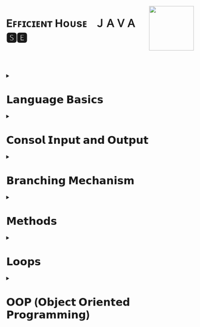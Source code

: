 <!-- THIS IS HEADER-->

**<div align="left"></div>** 

<img align="right" width="120" height="120" src="https://r.resimlink.com/oUTlSC4i.png"/>

<div><h1 align="left">Eꜰꜰɪᴄɪᴇɴᴛ Hᴏᴜsᴇ⠀ＪＡＶＡ 🆂🅴</h1></div>

### <h3 align="left"></h3> </br> </br> </br>

<!-- THIS IS HEADER END-->






<!--########################################################################################################################-->
<!-- JAVA LANGUAGE BASİCS -->

<details>
     <summary align="left"> <h1>𝗟𝗮𝗻𝗴𝘂𝗮𝗴𝗲 𝗕𝗮𝘀𝗶𝗰𝘀</h1></summary>
 
 ---

<!-- JAVA LANGUAGE BASİCS TUTORİALS -->     
     
<details>
     <summary> <h3>Language Basics Tutorial</h3></summary>
     
|#|𝗧𝗼𝗽𝗶𝗰|𝗧𝘂𝘁𝗼𝗿𝗶𝗮𝗹𝘀|
|-|---------|-------------|      
|1️⃣|[Primitive Types](https://github.com/erenuygur/EfficientHouseJava/tree/main/src/lessons/languagebasics)|[Lesson 1](https://github.com/erenuygur/EfficientHouseJava/blob/main/src/lessons/languagebasics/PrimitiveTypes.java#L1)

</details>     

<!-- JAVA LANGUAGE BASİCS TUTORİALS END --> 
     
     
<details>
     <summary> <h3>Primitive Types</h3></summary>
   
|#|𝗗𝗮𝘁𝗮 𝗥𝗮𝗻𝗴𝗲|𝗧𝗼𝗽𝗶𝗰|𝗟𝗲𝘀𝘀𝗼𝗻'𝘀 𝗖𝗼𝗱𝗲𝘀|
|-|-----------|---------|-------------|      
|1️⃣|`23.09.2022 - 25.09.2022`|[Primitive Types](https://github.com/erenuygur/EfficientHouseJava/tree/main/src/lessons/languagebasics)|[Lesson 1](https://github.com/erenuygur/EfficientHouseJava/blob/main/src/lessons/languagebasics/PrimitiveTypes.java#L1)

</details>


<details>
     <summary> <h3>Operators</h3></summary>
     
|#|𝗗𝗮𝘁𝗮 𝗥𝗮𝗻𝗴𝗲|𝗧𝗼𝗽𝗶𝗰|𝗟𝗲𝘀𝘀𝗼𝗻'𝘀 𝗖𝗼𝗱𝗲𝘀|      
|-|--------|---------|-------------|    
|1️⃣|`01.10.2022 - 02.10.2022`|[Operators](https://github.com/erenuygur/EfficientHouseJava/tree/main/src/lessons/languagebasics)|[Lesson 2](https://github.com/erenuygur/EfficientHouseJava/blob/main/src/lessons/languagebasics/Operators.java#L1) 
|2️⃣|`08.10.2022 - 09.10.2022`|[And Operators](https://github.com/erenuygur/EfficientHouseJava/tree/main/src/lessons/languagebasics)|[Lesson 3](https://github.com/erenuygur/EfficientHouseJava/blob/main/src/lessons/languagebasics/AndOperators.java#L1) 
|3️⃣|`15.10.2022 - 16.10.2022`|[Or Operators](https://github.com/erenuygur/EfficientHouseJava/tree/main/src/lessons/languagebasics)|[Lesson 4](https://github.com/erenuygur/EfficientHouseJava/blob/main/src/lessons/languagebasics/OrOperators.java#L1) 
|4️⃣|`22.10.2022 - 23.10.2022`|[Ternary Operator](https://github.com/erenuygur/EfficientHouseJava/tree/main/src/lessons/languagebasics)|[Lesson 5](https://github.com/erenuygur/EfficientHouseJava/blob/main/src/lessons/languagebasics/TernaryOperator.java#L1)
     
     
<details>
     <summary> <h4>Operators Examples</h4></summary>
  
|#|𝗗𝗮𝘁𝗮 𝗥𝗮𝗻𝗴𝗲|𝗘𝘅𝗮𝗺𝗽𝗹𝗲𝘀|    
|-|--------|---------|    
|1️⃣|`01.10.2022 - 23.10.2022`|[Example **- Ⅰ**](https://github.com/erenuygur/EfficientHouseJava/blob/main/src/lessons/languagebasics/OperatorsExample.java#L1)
     
</details>

</details>

     
<details>
     <summary> <h3>Expression and Assigment</h3></summary>
     
|#|𝗗𝗮𝘁𝗮 𝗥𝗮𝗻𝗴𝗲|𝗧𝗼𝗽𝗶𝗰|𝗟𝗲𝘀𝘀𝗼𝗻'𝘀 𝗖𝗼𝗱𝗲𝘀|     
|-|--------|---------|-------------|      
|1️⃣|`29.10.2022 - 30.10.2022`|[Expression and Assigment](https://github.com/erenuygur/EfficientHouseJava/tree/main/src/lessons/languagebasics)|[Lesson 6](https://github.com/erenuygur/EfficientHouseJava/blob/main/src/lessons/languagebasics/ExpressionsAndAssignment.java#L1)
     
</details>
     
---
     
</details>

<!--########################################################################################################################-->
<!-- JAVA LANGUAGE BASİCS END -->






<!--########################################################################################################################-->
<!-- JAVA CONSOL İNPUT OUTPUT -->

<details>
     <summary align="left"> <h1>𝗖𝗼𝗻𝘀𝗼𝗹 𝗜𝗻𝗽𝘂𝘁 𝗮𝗻𝗱 𝗢𝘂𝘁𝗽𝘂𝘁</h1></summary>

---     

<!-- JAVA CONSOL İNPUT OUTPUT TUTORİALS -->       
     
<details>
     <summary> <h3>Consol Input and Output Tutorial</h3></summary>
   
|#|𝗧𝗼𝗽𝗶𝗰|𝗧𝘂𝘁𝗼𝗿𝗶𝗮𝗹𝘀|
|-|---------|-------------|      
|1️⃣|[Primitive Types](https://github.com/erenuygur/EfficientHouseJava/tree/main/src/lessons/languagebasics)|[Lesson 1](https://github.com/erenuygur/EfficientHouseJava/blob/main/src/lessons/languagebasics/PrimitiveTypes.java#L1)

</details>      

<!-- JAVA CONSOL İNPUT OUTPUT TUTORİALS END -->       
     
     
<details>
     <summary> <h3>String</h3></summary>
     
|#|𝗗𝗮𝘁𝗮 𝗥𝗮𝗻𝗴𝗲|𝗧𝗼𝗽𝗶𝗰|𝗟𝗲𝘀𝘀𝗼𝗻'𝘀 𝗖𝗼𝗱𝗲𝘀|
|-|-----------|---------|-------------|      
|1️⃣|`05.11.2022 - 06.11.2022`|[String Class](https://github.com/erenuygur/EfficientHouseJava/tree/main/src/lessons/consolio)|[Lesson 7](https://github.com/erenuygur/EfficientHouseJava/blob/main/src/lessons/consolio/stringintro/StringClass.java#L1)
     
     
<details>
     <summary> <h3>String Methods</h3></summary>
   
|#|𝗗𝗮𝘁𝗮 𝗥𝗮𝗻𝗴𝗲|𝗧𝗼𝗽𝗶𝗰|𝗟𝗲𝘀𝘀𝗼𝗻'𝘀 𝗖𝗼𝗱𝗲𝘀|
|-|-----------|---------|-------------|       
|1️⃣|`12.11.2022 - 13.11.2022`|[CharAt](https://github.com/erenuygur/EfficientHouseJava/tree/main/src/lessons/consolio)|[Lesson 8](https://github.com/erenuygur/EfficientHouseJava/blob/main/src/lessons/consolio/stringintro/ChartAt.java#L1)     
|2️⃣|`12.11.2022 - 13.11.2022`|[CompareTo](https://github.com/erenuygur/EfficientHouseJava/tree/main/src/lessons/consolio)|[Lesson 9](https://github.com/erenuygur/EfficientHouseJava/blob/main/src/lessons/consolio/stringintro/CompareTo.java#L1)       
|3️⃣|`12.11.2022 - 13.11.2022`|[Equals](https://github.com/erenuygur/EfficientHouseJava/tree/main/src/lessons/consolio)|[Lesson 10](https://github.com/erenuygur/EfficientHouseJava/blob/main/src/lessons/consolio/stringintro/Equals.java#L1)       
|4️⃣|`12.11.2022 - 13.11.2022`|[Immutable](https://github.com/erenuygur/EfficientHouseJava/tree/main/src/lessons/consolio)|[Lesson 11](https://github.com/erenuygur/EfficientHouseJava/blob/main/src/lessons/consolio/stringintro/Immutable.java#L1)       
|5️⃣|`12.11.2022 - 13.11.2022`|[IndexOf](https://github.com/erenuygur/EfficientHouseJava/tree/main/src/lessons/consolio)|[Lesson 12](https://github.com/erenuygur/EfficientHouseJava/blob/main/src/lessons/consolio/stringintro/IndexOf.java#L1)       
|6️⃣|`12.11.2022 - 13.11.2022`|[Length](https://github.com/erenuygur/EfficientHouseJava/tree/main/src/lessons/consolio)|[Lesson 13](https://github.com/erenuygur/EfficientHouseJava/blob/main/src/lessons/consolio/stringintro/Length.java#L1)       
|7️⃣|`12.11.2022 - 13.11.2022`|[SubString](https://github.com/erenuygur/EfficientHouseJava/tree/main/src/lessons/consolio)|[Lesson 14](https://github.com/erenuygur/EfficientHouseJava/blob/main/src/lessons/consolio/stringintro/SubString.java#L1)     
|8️⃣|`12.11.2022 - 13.11.2022`|[Trim](https://github.com/erenuygur/EfficientHouseJava/tree/main/src/lessons/consolio)|[Lesson 15](https://github.com/erenuygur/EfficientHouseJava/blob/main/src/lessons/consolio/stringintro/Trim.java#L1)       
|9️⃣|`12.11.2022 - 13.11.2022`|[UpperLowerCase](https://github.com/erenuygur/EfficientHouseJava/tree/main/src/lessons/consolio)|[Lesson 16](https://github.com/erenuygur/EfficientHouseJava/blob/main/src/lessons/consolio/stringintro/UpperLower.java#L1)
           
     
</details>
     
</details>

     
<details>
     <summary> <h3>Print Methods</h3></summary>
   
|#|𝗗𝗮𝘁𝗮 𝗥𝗮𝗻𝗴𝗲|𝗧𝗼𝗽𝗶𝗰|𝗟𝗲𝘀𝘀𝗼𝗻'𝘀 𝗖𝗼𝗱𝗲𝘀|
|-|-----------|---------|-------------|      
|1️⃣|`23.09.2022 - 25.09.2022`|[Print Methods](https://github.com/erenuygur/EfficientHouseJava/tree/main/src/lessons/consolio)|[Lesson 17](https://github.com/erenuygur/EfficientHouseJava/blob/main/src/lessons/consolio/PrintMethods.java#L1) 

</details>

     
<details>
     <summary> <h3>Scanner Class</h3></summary>
   
|#|𝗗𝗮𝘁𝗮 𝗥𝗮𝗻𝗴𝗲|𝗧𝗼𝗽𝗶𝗰|𝗟𝗲𝘀𝘀𝗼𝗻'𝘀 𝗖𝗼𝗱𝗲𝘀|
|-|-----------|---------|-------------|      
|1️⃣|`23.09.2022 - 25.09.2022`|[Scanner Class](https://github.com/erenuygur/EfficientHouseJava/tree/main/src/lessons/consolio)|[Lesson 18](https://github.com/erenuygur/EfficientHouseJava/blob/main/src/lessons/consolio/ScannerClass.java#L1) 

     
<details>
     <summary> <h4>Scanner Examples</h4></summary>

|#|𝗗𝗮𝘁𝗮 𝗥𝗮𝗻𝗴𝗲|𝗘𝘅𝗮𝗺𝗽𝗹𝗲𝘀|    
|-|--------|---------|    
|1️⃣|`01.10.2022 - 23.10.2022`|[Example **- Ⅰ**](https://github.com/erenuygur/EfficientHouseJava/blob/main/src/lessons/consolio/ScannerExamples.java#L1)

</details>     

</details>

---     
     
</details>

<!--########################################################################################################################-->
<!-- JAVA CONSOL İNPUT OUTPUT END -->






<!--########################################################################################################################-->
<!-- JAVA BRANCHING MECHANISM -->

<details>
     <summary align="left"> <h1>𝗕𝗿𝗮𝗻𝗰𝗵𝗶𝗻𝗴 𝗠𝗲𝗰𝗵𝗮𝗻𝗶𝘀𝗺</h1></summary>

---     
   
<!-- JAVA BRANCHİNG MECHANİSM TUTORİALS -->       
     
<details>
     <summary> <h3>Branching Mechanism Tutorials</h3></summary>
   
|#|𝗧𝗼𝗽𝗶𝗰|𝗧𝘂𝘁𝗼𝗿𝗶𝗮𝗹𝘀|
|-|---------|-------------|      
|1️⃣|[Primitive Types](https://github.com/erenuygur/EfficientHouseJava/tree/main/src/lessons/languagebasics)|[Lesson 1](https://github.com/erenuygur/EfficientHouseJava/blob/main/src/lessons/languagebasics/PrimitiveTypes.java#L1)

</details>
     
<!-- JAVA BRANCHİNG MECHANİSM TUTORİALS END -->       
 
     
<details>
     <summary> <h3>If - Else</h3></summary>   
     
|#|𝗗𝗮𝘁𝗮 𝗥𝗮𝗻𝗴𝗲|𝗧𝗼𝗽𝗶𝗰|𝗟𝗲𝘀𝘀𝗼𝗻'𝘀 𝗖𝗼𝗱𝗲𝘀|
|-|-----------|---------|-------------|      
|1️⃣|`23.09.2022 - 25.09.2022`|[If - Else ](https://github.com/erenuygur/EfficientHouseJava/tree/main/src/lessons/flowcontrol)|[Lesson 19](https://github.com/erenuygur/EfficientHouseJava/blob/main/src/lessons/flowcontrol/ifelse/IfElse.java#L1)        
     
<details>
     <summary> <h4>If - Else Examples</h4></summary>

|#|𝗗𝗮𝘁𝗮 𝗥𝗮𝗻𝗴𝗲|𝗘𝘅𝗮𝗺𝗽𝗹𝗲𝘀|    
|-|--------|---------|    
|1️⃣|`01.10.2022 - 23.10.2022`|[Example **- Ⅰ**](https://github.com/erenuygur/EfficientHouseJava/blob/main/src/lessons/flowcontrol/ifelse/IfElseExample.java#L1)
|2️⃣|`12.11.2022 - 13.11.2022`|[Example **- Ⅱ**](https://github.com/erenuygur/EfficientHouseJava/blob/main/src/lessons/flowcontrol/ifelse/IfElseExample2.java#L1)
|3️⃣|`12.11.2022 - 13.11.2022`|[Example **- Ⅲ**](https://github.com/erenuygur/EfficientHouseJava/blob/main/src/lessons/flowcontrol/ifelse/IfElseExample3.java#L1)
|4️⃣|`12.11.2022 - 13.11.2022`|[Example **- Ⅳ**](https://github.com/erenuygur/EfficientHouseJava/blob/main/src/lessons/flowcontrol/ifelse/IfElseExample4.java#L1)
</details>

<details>
     <summary> <h3>Boolean Expressions</h3></summary>     

|#|𝗗𝗮𝘁𝗮 𝗥𝗮𝗻𝗴𝗲|𝗧𝗼𝗽𝗶𝗰|𝗟𝗲𝘀𝘀𝗼𝗻'𝘀 𝗖𝗼𝗱𝗲𝘀|
|-|-----------|---------|-------------|      
|1️⃣|`23.09.2022 - 25.09.2022`|[Boolean Expressions ](https://github.com/erenuygur/EfficientHouseJava/tree/main/src/lessons/flowcontrol)|[Lesson 20](https://github.com/erenuygur/EfficientHouseJava/blob/main/src/lessons/flowcontrol/ifelse/BooleanExpressions.java#L1)         
          
</details> 
             
</details>   

     
<details>
     <summary> <h3>Switch - Case</h3></summary>
     
|#|𝗗𝗮𝘁𝗮 𝗥𝗮𝗻𝗴𝗲|𝗧𝗼𝗽𝗶𝗰|𝗟𝗲𝘀𝘀𝗼𝗻'𝘀 𝗖𝗼𝗱𝗲𝘀|
|-|-----------|---------|-------------|      
|1️⃣|`23.09.2022 - 25.09.2022`|[Switch - Case ](https://github.com/erenuygur/EfficientHouseJava/tree/main/src/lessons/flowcontrol)|[Lesson 21](https://github.com/erenuygur/EfficientHouseJava/blob/main/src/lessons/flowcontrol/switchcase/SwitchIntro.java#L1)              

<details>
     <summary> <h4>Switch - Case Examples</h4></summary>

|#|𝗗𝗮𝘁𝗮 𝗥𝗮𝗻𝗴𝗲|𝗘𝘅𝗮𝗺𝗽𝗹𝗲𝘀|    
|-|--------|---------|    
|1️⃣|`01.10.2022 - 23.10.2022`|[Example **- Ⅰ**](https://github.com/erenuygur/EfficientHouseJava/blob/main/src/lessons/flowcontrol/switchcase/SwitchExample.java#L1)
|2️⃣|`12.11.2022 - 13.11.2022`|[Example **- Ⅱ**](https://github.com/erenuygur/EfficientHouseJava/blob/main/src/lessons/flowcontrol/switchcase/SwitchExample2.java#L1)
|3️⃣|`12.11.2022 - 13.11.2022`|[Example **- Ⅲ**](https://github.com/erenuygur/EfficientHouseJava/blob/main/src/lessons/flowcontrol/switchcase/MenuApp.java#L1)
|4️⃣|`12.11.2022 - 13.11.2022`|[Example **- Ⅳ**](https://github.com/erenuygur/EfficientHouseJava/blob/main/src/lessons/flowcontrol/switchcase/LeapYear.java#L1)     

</details>
     
</details>

---
     
</details>

<!--########################################################################################################################-->
<!-- JAVA BRANCHING MECHANISM END -->





<!--########################################################################################################################-->
<!--JAVA METHODS -->

<details>
     <summary align="left"> <h1>𝗠𝗲𝘁𝗵𝗼𝗱𝘀</h1></summary>

---
     
<!-- JAVA METHODS TUTORİALS -->

<details>
     <summary> <h3>Methods Tutorials</h3></summary>
   
|#|𝗧𝗼𝗽𝗶𝗰|𝗧𝘂𝘁𝗼𝗿𝗶𝗮𝗹𝘀|
|-|---------|-------------|      
|1️⃣|[Primitive Types](https://github.com/erenuygur/EfficientHouseJava/tree/main/src/lessons/languagebasics)|[Lesson 1](https://github.com/erenuygur/EfficientHouseJava/blob/main/src/lessons/languagebasics/PrimitiveTypes.java#L1)

</details>     

<!-- JAVA METHODS TUTORİALS END -->      
     
     
<details>
     <summary> <h3>Methods</h3></summary>

|#|𝗗𝗮𝘁𝗮 𝗥𝗮𝗻𝗴𝗲|𝗧𝗼𝗽𝗶𝗰|𝗟𝗲𝘀𝘀𝗼𝗻'𝘀 𝗖𝗼𝗱𝗲𝘀|
|-|-----------|---------|-------------|      
|1️⃣|`23.09.2022 - 25.09.2022`|[Methods Intro](https://github.com/erenuygur/EfficientHouseJava/tree/main/src/lessons/methods)|[Lesson 22](https://github.com/erenuygur/EfficientHouseJava/blob/main/src/lessons/methods/MethodIntro.java#L1)                    

<details>
     <summary> <h4>Methods Examples</h4></summary>

|#|𝗗𝗮𝘁𝗮 𝗥𝗮𝗻𝗴𝗲|𝗘𝘅𝗮𝗺𝗽𝗹𝗲𝘀|    
|-|--------|---------|    
|1️⃣|`01.10.2022 - 23.10.2022`|[Example **- Ⅰ**](https://github.com/erenuygur/EfficientHouseJava/blob/main/src/lessons/methods/MethodIntroExample.java#L1)
     
</details>     
     
</details>

     
<details>
     <summary> <h3>Method Calling</h3></summary>
     
|#|𝗗𝗮𝘁𝗮 𝗥𝗮𝗻𝗴𝗲|𝗧𝗼𝗽𝗶𝗰|𝗟𝗲𝘀𝘀𝗼𝗻'𝘀 𝗖𝗼𝗱𝗲𝘀|
|-|-----------|---------|-------------|      
|1️⃣|`23.09.2022 - 25.09.2022`|[Method Calling](https://github.com/erenuygur/EfficientHouseJava/tree/main/src/lessons/methods)|[Lesson 23](https://github.com/erenuygur/EfficientHouseJava/blob/main/src/lessons/methods/MethodCalling.java#L1)                  
     
</details>
    
     
<details>
     <summary> <h3>Method with Parameters</h3></summary>
     
|#|𝗗𝗮𝘁𝗮 𝗥𝗮𝗻𝗴𝗲|𝗧𝗼𝗽𝗶𝗰|𝗟𝗲𝘀𝘀𝗼𝗻'𝘀 𝗖𝗼𝗱𝗲𝘀|
|-|-----------|---------|-------------|      
|1️⃣|`23.09.2022 - 25.09.2022`|[Method with Parameters](https://github.com/erenuygur/EfficientHouseJava/tree/main/src/lessons/methods)|[Lesson 24](https://github.com/erenuygur/EfficientHouseJava/blob/main/src/lessons/methods/MethodsWithParameters.java#L1)                  
     
</details>       
     
     
<details>
     <summary> <h3>Void Type Methods</h3></summary>
     
|#|𝗗𝗮𝘁𝗮 𝗥𝗮𝗻𝗴𝗲|𝗧𝗼𝗽𝗶𝗰|𝗟𝗲𝘀𝘀𝗼𝗻'𝘀 𝗖𝗼𝗱𝗲𝘀|
|-|-----------|---------|-------------|      
|1️⃣|`23.09.2022 - 25.09.2022`|[Void Type Methods](https://github.com/erenuygur/EfficientHouseJava/tree/main/src/lessons/methods)|[Lesson 25](https://github.com/erenuygur/EfficientHouseJava/blob/main/src/lessons/methods/VoidTypeMethods.java#L1)                  
     
</details>  
     

<details>
     <summary> <h3>Return Type Methods</h3></summary>
     
|#|𝗗𝗮𝘁𝗮 𝗥𝗮𝗻𝗴𝗲|𝗧𝗼𝗽𝗶𝗰|𝗟𝗲𝘀𝘀𝗼𝗻'𝘀 𝗖𝗼𝗱𝗲𝘀|
|-|-----------|---------|-------------|      
|1️⃣|`23.09.2022 - 25.09.2022`|[Return Type Methods](https://github.com/erenuygur/EfficientHouseJava/tree/main/src/lessons/methods)|[Lesson 26](https://github.com/erenuygur/EfficientHouseJava/blob/main/src/lessons/methods/ReturnTypeMethods.java#L1)                  
     
</details>      

---     
     
</details>

<!--########################################################################################################################-->
<!--JAVA METHODS END -->






<!--########################################################################################################################-->
<!--JAVA FOR - WHİLE - DO WHİLE LOOPS -->  

<details>
     <summary align="left"> <h1>𝗟𝗼𝗼𝗽𝘀</h1></summary>

---
     
<!-- JAVA LOOPS TUTORİALS -->

<details>
     <summary> <h3>Loops Tutorials</h3></summary>
   
|#|𝗧𝗼𝗽𝗶𝗰|𝗧𝘂𝘁𝗼𝗿𝗶𝗮𝗹𝘀|
|-|---------|-------------|      
|1️⃣|[Primitive Types](https://github.com/erenuygur/EfficientHouseJava/tree/main/src/lessons/languagebasics)|[Lesson 1](https://github.com/erenuygur/EfficientHouseJava/blob/main/src/lessons/languagebasics/PrimitiveTypes.java#L1)

</details>     

<!-- JAVA LOOPS TUTORİALS END --> 
     
     
<details>
     <summary> <h3>For</h3></summary>
     
|#|𝗗𝗮𝘁𝗮 𝗥𝗮𝗻𝗴𝗲|𝗧𝗼𝗽𝗶𝗰|𝗟𝗲𝘀𝘀𝗼𝗻'𝘀 𝗖𝗼𝗱𝗲𝘀|
|-|-----------|---------|-------------|      
|1️⃣|`23.09.2022 - 25.09.2022`|[For Intro](https://github.com/erenuygur/EfficientHouseJava/tree/main/src/lessons/loops)|[Lesson 27](https://github.com/erenuygur/EfficientHouseJava/blob/main/src/lessons/loops/forloops/ForIntro.java#L1)     

<details>
     <summary> <h4>For Examples</h4></summary>

|#|𝗗𝗮𝘁𝗮 𝗥𝗮𝗻𝗴𝗲|𝗘𝘅𝗮𝗺𝗽𝗹𝗲𝘀|    
|-|--------|---------|    
|1️⃣|`01.10.2022 - 23.10.2022`|[Example **- Ⅰ**](https://github.com/erenuygur/EfficientHouseJava/blob/main/src/lessons/loops/forloops/ForExample1.java#L1)
|2️⃣|`12.11.2022 - 13.11.2022`|[Example **- Ⅱ**](https://github.com/erenuygur/EfficientHouseJava/blob/main/src/lessons/loops/forloops/ForExample2.java#L1)
|3️⃣|`12.11.2022 - 13.11.2022`|[Example **- Ⅲ**](https://github.com/erenuygur/EfficientHouseJava/blob/main/src/lessons/loops/forloops/ForExample3.java#L1)
|4️⃣|`12.11.2022 - 13.11.2022`|[Example **- Ⅳ**](https://github.com/erenuygur/EfficientHouseJava/blob/main/src/lessons/loops/forloops/ForExample4.java#L1)
|5️⃣|`12.11.2022 - 13.11.2022`|[Example **- Ⅴ**](https://github.com/erenuygur/EfficientHouseJava/blob/main/src/lessons/loops/forloops/ForExample5.java#L1)
|6️⃣|`12.11.2022 - 13.11.2022`|[Example **- Ⅵ**](https://github.com/erenuygur/EfficientHouseJava/blob/main/src/lessons/loops/forloops/ForExample6.java#L1)
|7️⃣|`12.11.2022 - 13.11.2022`|[Example **- Ⅶ**](https://github.com/erenuygur/EfficientHouseJava/blob/main/src/lessons/loops/forloops/ForExample7.java#L1)
|8️⃣|`12.11.2022 - 13.11.2022`|[Example **- Ⅷ**](https://github.com/erenuygur/EfficientHouseJava/blob/main/src/lessons/loops/forloops/ForExample8.java#L1)   
|9️⃣|`12.11.2022 - 13.11.2022`|[Example **- Ⅸ**](https://github.com/erenuygur/EfficientHouseJava/blob/main/src/lessons/loops/forloops/ForExample9.java#L1)  

</details>
     
</details>
     
     
<details>
     <summary> <h3>While</h3></summary>
     
|#|𝗗𝗮𝘁𝗮 𝗥𝗮𝗻𝗴𝗲|𝗧𝗼𝗽𝗶𝗰|𝗟𝗲𝘀𝘀𝗼𝗻'𝘀 𝗖𝗼𝗱𝗲𝘀|
|-|-----------|---------|-------------|      
|1️⃣|`23.09.2022 - 25.09.2022`|[While Intro](https://github.com/erenuygur/EfficientHouseJava/tree/main/src/lessons/loops)|[Lesson 28](https://github.com/erenuygur/EfficientHouseJava/blob/main/src/lessons/loops/whileloops/WhileIntro.java#L1)     
    

<details>
     <summary> <h4>While Examples</h4></summary>

|#|𝗗𝗮𝘁𝗮 𝗥𝗮𝗻𝗴𝗲|𝗘𝘅𝗮𝗺𝗽𝗹𝗲𝘀|    
|-|--------|---------|    
|1️⃣|`01.10.2022 - 23.10.2022`|[Example **- Ⅰ**](https://github.com/erenuygur/EfficientHouseJava/blob/main/src/lessons/loops/whileloops/WhileExample.java#L1)
|2️⃣|`12.11.2022 - 13.11.2022`|[Example **- Ⅱ**](https://github.com/erenuygur/EfficientHouseJava/blob/main/src/lessons/loops/whileloops/WhileExample2.java#L1)
|3️⃣|`12.11.2022 - 13.11.2022`|[Example **- Ⅲ**](https://github.com/erenuygur/EfficientHouseJava/blob/main/src/lessons/loops/whileloops/WhileExample3.java#L1)
|4️⃣|`12.11.2022 - 13.11.2022`|[Example **- Ⅳ**](https://github.com/erenuygur/EfficientHouseJava/blob/main/src/lessons/loops/whileloops/WhileExample4.java#L1)
|5️⃣|`12.11.2022 - 13.11.2022`|[Example **- Ⅴ**](https://github.com/erenuygur/EfficientHouseJava/blob/main/src/lessons/loops/whileloops/WhileExample5.java#L1)
|6️⃣|`12.11.2022 - 13.11.2022`|[Example **- Ⅵ**](https://github.com/erenuygur/EfficientHouseJava/blob/main/src/lessons/loops/whileloops/WhileExample6.java#L1)
|7️⃣|`12.11.2022 - 13.11.2022`|[Example **- Ⅶ**](https://github.com/erenuygur/EfficientHouseJava/blob/main/src/lessons/loops/whileloops/WhileExample7.java#L1)
     
</details>
   
     
<details>
     <summary> <h3>Infinity Loops</h3></summary>
     
|#|𝗗𝗮𝘁𝗮 𝗥𝗮𝗻𝗴𝗲|𝗧𝗼𝗽𝗶𝗰|𝗟𝗲𝘀𝘀𝗼𝗻'𝘀 𝗖𝗼𝗱𝗲𝘀|
|-|-----------|---------|-------------|      
|1️⃣|`23.09.2022 - 25.09.2022`|[Infinity Loops](https://github.com/erenuygur/EfficientHouseJava/tree/main/src/lessons/loops)|[Lesson 29](https://github.com/erenuygur/EfficientHouseJava/blob/main/src/lessons/loops/whileloops/InfinityLoopWithWhile.java#L1)         
     
</details>       
     
</details>     

     
<details>
     <summary> <h3>Do While</h3></summary>
     
|#|𝗗𝗮𝘁𝗮 𝗥𝗮𝗻𝗴𝗲|𝗧𝗼𝗽𝗶𝗰|𝗟𝗲𝘀𝘀𝗼𝗻'𝘀 𝗖𝗼𝗱𝗲𝘀|
|-|-----------|---------|-------------|      
|1️⃣|`23.09.2022 - 25.09.2022`|[Do While Intro](https://github.com/erenuygur/EfficientHouseJava/tree/main/src/lessons/loops)|[Lesson 30](https://github.com/erenuygur/EfficientHouseJava/blob/main/src/lessons/loops/dowhileloops/DoWhileIntro.java#L1)             

<details>
     <summary> <h4>Do While Examples</h4></summary>

|#|𝗗𝗮𝘁𝗮 𝗥𝗮𝗻𝗴𝗲|𝗘𝘅𝗮𝗺𝗽𝗹𝗲𝘀|    
|-|--------|---------|    
|1️⃣|`01.10.2022 - 23.10.2022`|[Example **- Ⅰ**](https://github.com/erenuygur/EfficientHouseJava/blob/main/src/lessons/loops/dowhileloops/DoWhileExample.java#L1)
     
</details>
     
</details>


<details>
     <summary> <h3>Continue - Break</h3></summary>        
     
|#|𝗗𝗮𝘁𝗮 𝗥𝗮𝗻𝗴𝗲|𝗧𝗼𝗽𝗶𝗰|𝗟𝗲𝘀𝘀𝗼𝗻'𝘀 𝗖𝗼𝗱𝗲𝘀|
|-|-----------|---------|-------------|      
|1️⃣|`23.09.2022 - 25.09.2022`|[Continue ](https://github.com/erenuygur/EfficientHouseJava/tree/main/src/lessons/loops)|[Lesson 31](https://github.com/erenuygur/EfficientHouseJava/blob/main/src/lessons/loops/ContinueExample.java#L1)             
|2️⃣|`12.11.2022 - 13.11.2022`|[Break ](https://github.com/erenuygur/EfficientHouseJava/tree/main/src/lessons/loops)|[Lesson 32](https://github.com/erenuygur/EfficientHouseJava/blob/main/src/lessons/loops/BreakIntro.java#L1)         
|3️⃣|`12.11.2022 - 13.11.2022`|[Labeled Break ](https://github.com/erenuygur/EfficientHouseJava/tree/main/src/lessons/loops)|[Lesson 33](https://github.com/erenuygur/EfficientHouseJava/blob/main/src/lessons/loops/LabeledBreak.java#L1)          

     
<details>
     <summary> <h4>Break Examples</h4></summary>

|#|𝗗𝗮𝘁𝗮 𝗥𝗮𝗻𝗴𝗲|𝗘𝘅𝗮𝗺𝗽𝗹𝗲𝘀|    
|-|--------|---------|    
|1️⃣|`01.10.2022 - 23.10.2022`|[Example **- Ⅰ**](https://github.com/erenuygur/EfficientHouseJava/blob/main/src/lessons/loops/Break.java#L1)

</details>
     
</details>     
     
---     
     
</details>

<!--########################################################################################################################-->
<!--JAVA FOR - WHİLE - DO WHİLE LOOPS END -->  






<!--########################################################################################################################-->
<!--JAVA OOP (Object Oriented Programming) -->

<details>
     <summary align="left"> <h1>𝗢𝗢𝗣 (𝗢𝗯𝗷𝗲𝗰𝘁 𝗢𝗿𝗶𝗲𝗻𝘁𝗲𝗱 𝗣𝗿𝗼𝗴𝗿𝗮𝗺𝗺𝗶𝗻𝗴)</h1></summary>

---
     
<!-- JAVA OOP TUTORİALS -->

<details>
     <summary> <h3>OOP Tutorials</h3></summary>
   
|#|𝗧𝗼𝗽𝗶𝗰|𝗧𝘂𝘁𝗼𝗿𝗶𝗮𝗹𝘀|
|-|---------|-------------|      
|1️⃣|[Primitive Types](https://github.com/erenuygur/EfficientHouseJava/tree/main/src/lessons/languagebasics)|[Lesson 1](https://github.com/erenuygur/EfficientHouseJava/blob/main/src/lessons/languagebasics/PrimitiveTypes.java#L1)

</details>     

<!-- JAVA OOP TUTORİALS END -->      
     
     
<details>
     <summary> <h3>Intro</h3></summary>
 
|#|𝗗𝗮𝘁𝗮 𝗥𝗮𝗻𝗴𝗲|𝗧𝗼𝗽𝗶𝗰|𝗟𝗲𝘀𝘀𝗼𝗻'𝘀 𝗖𝗼𝗱𝗲𝘀|
|-|-----------|---------|-------------|      
|1️⃣|`23.09.2022 - 25.09.2022`|[User Defined Type](https://github.com/erenuygur/EfficientHouseJava/tree/main/src/lessons/oop/intro)|[Lesson 34](https://github.com/erenuygur/EfficientHouseJava/blob/main/src/lessons/oop/intro/UserDefinedType.java#L1)             
|2️⃣|`12.11.2022 - 13.11.2022`|[Class Members](https://github.com/erenuygur/EfficientHouseJava/tree/main/src/lessons/oop/intro)|[Lesson 35](https://github.com/erenuygur/EfficientHouseJava/blob/main/src/lessons/oop/intro/ClassMembers.java#L1)          
|3️⃣|`12.11.2022 - 13.11.2022`|[Cast](https://github.com/erenuygur/EfficientHouseJava/tree/main/src/lessons/oop/intro)|[Lesson 36](https://github.com/erenuygur/EfficientHouseJava/blob/main/src/lessons/oop/intro/Cast.java#L1)              
|4️⃣|`12.11.2022 - 13.11.2022`|[Defaults](https://github.com/erenuygur/EfficientHouseJava/tree/main/src/lessons/oop/intro)|[Lesson 37](https://github.com/erenuygur/EfficientHouseJava/blob/main/src/lessons/oop/intro/Defaults.java#L1)          
     

<details>     
     <summary> <h4>Intro Examples</h4></summary>
     
|#|𝗗𝗮𝘁𝗮 𝗥𝗮𝗻𝗴𝗲|𝗘𝘅𝗮𝗺𝗽𝗹𝗲𝘀|    
|-|--------|---------|    
|1️⃣|`01.10.2022 - 23.10.2022`|[Example **- Ⅰ**](https://github.com/erenuygur/EfficientHouseJava/blob/main/src/lessons/oop/intro/Example1.java#L1)     

</details>
    
     
<details>     
     <summary> <h3>Stack - Heap</h3></summary>
     
|#|𝗗𝗮𝘁𝗮 𝗥𝗮𝗻𝗴𝗲|𝗧𝗼𝗽𝗶𝗰|𝗟𝗲𝘀𝘀𝗼𝗻'𝘀 𝗖𝗼𝗱𝗲𝘀|
|-|-----------|---------|-------------|      
|1️⃣|`23.09.2022 - 25.09.2022`|[Stack](https://github.com/erenuygur/EfficientHouseJava/tree/main/src/lessons/oop/intro)|[Lesson 38](https://github.com/erenuygur/EfficientHouseJava/blob/main/src/lessons/oop/intro/StackExample.java#L1)
|2️⃣|`12.11.2022 - 13.11.2022`|[Heap](https://github.com/erenuygur/EfficientHouseJava/tree/main/src/lessons/oop/intro)|[Lesson 39](https://github.com/erenuygur/EfficientHouseJava/blob/main/src/lessons/oop/intro/Heap.java#L1) 
     
</details>
     
</details>          

     
<details>
     <summary> <h3>Mid</h3></summary>
 
|#|𝗗𝗮𝘁𝗮 𝗥𝗮𝗻𝗴𝗲|𝗧𝗼𝗽𝗶𝗰|𝗟𝗲𝘀𝘀𝗼𝗻'𝘀 𝗖𝗼𝗱𝗲𝘀|
|-|-----------|---------|-------------|      
|1️⃣|`23.09.2022 - 25.09.2022`|[Two Reference One Instance](https://github.com/erenuygur/EfficientHouseJava/tree/main/src/lessons/oop/intro)|[Lesson 40](https://github.com/erenuygur/EfficientHouseJava/blob/main/src/lessons/oop/intro/examples/TwoReferenceOneInstance.java#L1) 
|2️⃣|`12.11.2022 - 13.11.2022`|[References and Object ](https://github.com/erenuygur/EfficientHouseJava/tree/main/src/lessons/oop/intro)|[Lesson 41](https://github.com/erenuygur/EfficientHouseJava/blob/main/src/lessons/oop/intro/examples/ReferanceAndObject.java#L1)    

     
<details>     
     <summary> <h4>DateUtil Examples</h4></summary>

|#|𝗗𝗮𝘁𝗮 𝗥𝗮𝗻𝗴𝗲|𝗘𝘅𝗮𝗺𝗽𝗹𝗲𝘀|    
|-|--------|---------|    
|1️⃣|`01.10.2022 - 23.10.2022`|[Example **- Ⅰ**](https://github.com/erenuygur/EfficientHouseJava/blob/main/src/lessons/oop/intro/examples/Tricky.java)         
|2️⃣|`12.11.2022 - 13.11.2022`|[Example **- Ⅱ**](https://github.com/erenuygur/EfficientHouseJava/blob/main/src/lessons/oop/intro/examples/date/DateUtil.java)                
</details>     

</details>         
 
---     
     
</details>

<!--########################################################################################################################-->
<!--JAVA OOP (Object Oriented Programming) END -->



<!--TO BE CONTİUNED-->
